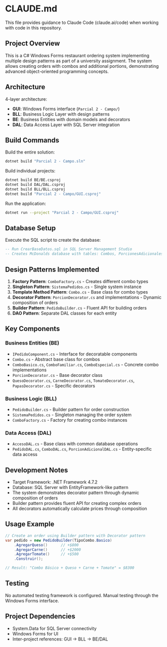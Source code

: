 # CLAUDE.md

This file provides guidance to Claude Code (claude.ai/code) when working with code in this repository.

## Project Overview

This is a C# Windows Forms restaurant ordering system implementing multiple design patterns as part of a university assignment. The system allows creating orders with combos and additional portions, demonstrating advanced object-oriented programming concepts.

## Architecture

4-layer architecture:
- **GUI**: Windows Forms interface (`Parcial 2 - Campo/`)
- **BLL**: Business Logic Layer with design patterns
- **BE**: Business Entities with domain models and decorators
- **DAL**: Data Access Layer with SQL Server integration

## Build Commands

Build the entire solution:
```bash
dotnet build "Parcial 2 - Campo.sln"
```

Build individual projects:
```bash
dotnet build BE/BE.csproj
dotnet build DAL/DAL.csproj
dotnet build BLL/BLL.csproj
dotnet build "Parcial 2 - Campo/GUI.csproj"
```

Run the application:
```bash
dotnet run --project "Parcial 2 - Campo/GUI.csproj"
```

## Database Setup

Execute the SQL script to create the database:
```sql
-- Run CrearBaseDatos.sql in SQL Server Management Studio
-- Creates McDonalds database with tables: Combos, PorcionesAdicionales, Pedidos, PedidoPorciones
```

## Design Patterns Implemented

1. **Factory Pattern**: `ComboFactory.cs` - Creates different combo types
2. **Singleton Pattern**: `SistemaPedidos.cs` - Single system instance
3. **Template Method Pattern**: `Combo.cs` - Base class for combo types
4. **Decorator Pattern**: `PorcionDecorator.cs` and implementations - Dynamic composition of orders
5. **Builder Pattern**: `PedidoBuilder.cs` - Fluent API for building orders
6. **DAO Pattern**: Separate DAL classes for each entity

## Key Components

### Business Entities (BE)
- `IPedidoComponent.cs` - Interface for decoratable components
- `Combo.cs` - Abstract base class for combos
- `ComboBasico.cs`, `ComboFamiliar.cs`, `ComboEspecial.cs` - Concrete combo implementations
- `PorcionDecorator.cs` - Base decorator class
- `QuesoDecorator.cs`, `CarneDecorator.cs`, `TomateDecorator.cs`, `PapasDecorator.cs` - Specific decorators

### Business Logic (BLL)
- `PedidoBuilder.cs` - Builder pattern for order construction
- `SistemaPedidos.cs` - Singleton managing the order system
- `ComboFactory.cs` - Factory for creating combo instances

### Data Access (DAL)
- `AccesoDAL.cs` - Base class with common database operations
- `PedidoDAL.cs`, `ComboDAL.cs`, `PorcionAdicionalDAL.cs` - Entity-specific data access

## Development Notes

- Target Framework: .NET Framework 4.7.2
- Database: SQL Server with EntityFramework-like pattern
- The system demonstrates decorator pattern through dynamic composition of orders
- Builder pattern provides fluent API for creating complex orders
- All decorators automatically calculate prices through composition

## Usage Example

```csharp
// Create an order using Builder pattern with Decorator pattern
var pedido = new PedidoBuilder(TipoCombo.Basico)
    .AgregarQueso()      // +$800
    .AgregarCarne()      // +$2000
    .AgregarTomate()     // +$500
    .Construir();

// Result: "Combo Básico + Queso + Carne + Tomate" = $8300
```

## Testing

No automated testing framework is configured. Manual testing through the Windows Forms interface.

## Project Dependencies

- System.Data for SQL Server connectivity
- Windows Forms for UI
- Inter-project references: GUI → BLL → BE/DAL